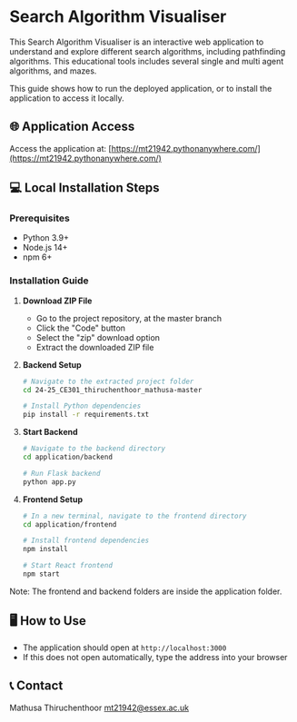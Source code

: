 # Search Algorithm Visualiser

This Search Algorithm Visualiser is an interactive web application to understand and explore different search algorithms, including pathfinding algorithms. This educational tools includes several single and multi agent algorithms, and mazes. 

This guide shows how to run the deployed application, or to install the application to access it locally. 


## 🌐 Application Access
Access the application at: [https://mt21942.pythonanywhere.com/](https://mt21942.pythonanywhere.com/)


## 💻 Local Installation Steps

### Prerequisites
- Python 3.9+
- Node.js 14+
- npm 6+

### Installation Guide

1. **Download ZIP File**
   - Go to the project repository, at the master branch
   - Click the "Code" button
   - Select the "zip" download option
   - Extract the downloaded ZIP file

2. **Backend Setup**
   ```bash
   # Navigate to the extracted project folder
   cd 24-25_CE301_thiruchenthoor_mathusa-master

   # Install Python dependencies
   pip install -r requirements.txt
   ```

3. **Start Backend**
   ```bash
   # Navigate to the backend directory
   cd application/backend

   # Run Flask backend
   python app.py
   ```

4. **Frontend Setup**
   ```bash
   # In a new terminal, navigate to the frontend directory
   cd application/frontend

   # Install frontend dependencies
   npm install

   # Start React frontend
   npm start
   ```

Note: The frontend and backend folders are inside the application folder.


## 🖥️ How to Use
- The application should open at `http://localhost:3000`
- If this does not open automatically, type the address into your browser

## 📞 Contact

Mathusa Thiruchenthoor
mt21942@essex.ac.uk
